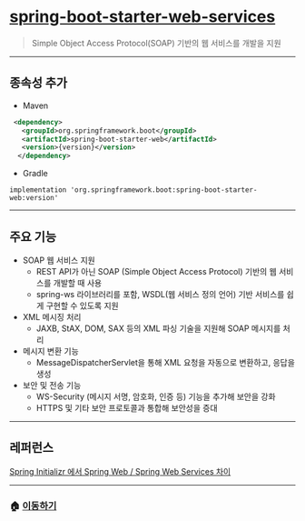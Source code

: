 # [spring-boot-starter-web-services](https://mvnrepository.com/artifact/org.springframework.boot/spring-boot-starter-web-services)

> Simple Object Access Protocol(SOAP) 기반의 웹 서비스를 개발을 지원

---

## 종속성 추가

* Maven

```xml
 <dependency>
   <groupId>org.springframework.boot</groupId>
   <artifactId>spring-boot-starter-web</artifactId>
   <version>{version}</version>
  </dependency>
```

* Gradle

```Gradle
implementation 'org.springframework.boot:spring-boot-starter-web:version'
```

---

## 주요 기능

* SOAP 웹 서비스 지원
  * REST API가 아닌 SOAP (Simple Object Access Protocol) 기반의 웹 서비스를 개발할 때 사용
  * spring-ws 라이브러리를 포함, WSDL(웹 서비스 정의 언어) 기반 서비스를 쉽게 구현할 수 있도록 지원
* XML 메시징 처리
  * JAXB, StAX, DOM, SAX 등의 XML 파싱 기술을 지원해 SOAP 메시지를 처리
* 메시지 변환 기능
  * MessageDispatcherServlet을 통해 XML 요청을 자동으로 변환하고, 응답을 생성
* 보안 및 전송 기능
  * WS-Security (메시지 서명, 암호화, 인증 등) 기능을 추가해 보안을 강화
  * HTTPS 및 기타 보안 프로토콜과 통합해 보안성을 증대

---

## 레퍼런스

[Spring Initializr 에서 Spring Web / Spring Web Services 차이](https://jframework.tistory.com/33)

---

### 🏠 [이동하기](../../../README.md)
